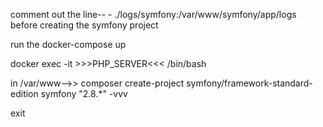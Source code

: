comment out the line--
            - ./logs/symfony:/var/www/symfony/app/logs
before creating the symfony project

run the docker-compose up

docker exec -it >>>PHP_SERVER<<< /bin/bash

in /var/www-->>
composer create-project symfony/framework-standard-edition symfony "2.8.*" -vvv

exit



